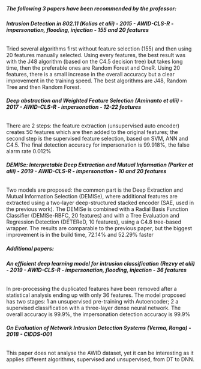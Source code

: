 ##### The following 3 papers have been recommended by the professor: 

###### **Intrusion Detection in 802.11 (Kolias et alii) - 2015 - AWID-CLS-R - impersonation, flooding, injection - 155 and 20 features**

Tried several algorithms first without feature selection (155) and then using 20 features manually selected. 
Using every features, the best result was with the J48 algorithm (based on the C4.5 decision tree) but takes long time, then the preferable ones are Random Forest and OneR.
Using 20 features, there is a small increase in the overall accuracy but a clear improvement in the training speed. The best algorithms are J48, Random Tree and then Random Forest.


###### **Deep abstraction and Weighted Feature Selection (Aminanto et alii) - 2017 - AWID-CLS-R - impersonation - 12-22 features**

There are 2 steps: the feature extraction (unsupervised auto encoder) creates 50 features which are then added to the original features; the second step is the supervised feature selection, based on SVM, ANN and C4.5. The final detection accuracy for impersonation is 99.918%, the false alarm rate 0.012%


###### **DEMISe: Interpretable Deep Extraction and Mutual Information (Parker et alii) - 2019 - AWID-CLS-R - impersonation - 10 and 20 features**

Two models are proposed: the common part is the Deep Extraction and Mutual Information Selection (DEMISe), where additional features are extracted using a two-layer deep-structured stacked encoder (SAE, used in the previous work). 
The DEMISe  is combined with a Radial Basis Function Classifier (DEMISe-RBFC, 20 features) and with a Tree Evaluation and Regression Detection (DETEReD, 10 features), using a C4.8 tree-based wrapper. 
The results are comparable to the previous paper, but the biggest improvement is in the build time, 72.14% and 52.29% faster 


##### Additional papers:  

###### **An efficient deep learning model for intrusion classification  (Rezvy et alii) - 2019 - AWID-CLS-R - impersonation, flooding, injection - 36 features**
In pre-processing the duplicated features have been removed after a statistical analysis ending up with only 36 features. The model proposed has two stages: 1 an unsupervised pre-training with Autoencoder; 2 a supervised classification with a three-layer dense neural network.
The overall accuracy is 99.9%, the impersonation detection accuracy is 99.9% 


###### **On Evaluation of Network Intrusion Detection Systems  (Verma, Ranga) - 2018 - CIDDS-001**
This paper does not analyse the AWID dataset, yet it can be interesting as it applies different algorithms, supervised and unsupervised, from DT to DNN. 